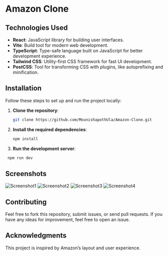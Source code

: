 # Amazon Clone

## Technologies Used
- **React**: JavaScript library for building user interfaces.
- **Vite**: Build tool for modern web development.
- **TypeScript**: Type-safe language built on JavaScript for better development experience.
- **Tailwind CSS**: Utility-first CSS framework for fast UI development.
- **PostCSS**: Tool for transforming CSS with plugins, like autoprefixing and minification.

## Installation

Follow these steps to set up and run the project locally:

1. **Clone the repository**:
   ```bash
   git clone https://github.com/MounishapothUla/Amazon-Clone.git
2. **Install the required dependencies**:
   ```bash
   npm install
3. **Run the development server**:
  ```bash
   npm run dev
  ```
## Screenshots

![Screenshot1](./screenshots/screenshot.png)
![Screenshot2](./screenshots/screenshot.png)
![Screenshot3](./screenshots/screenshot.png)
![Screenshot4](./screenshots/screenshot.png)



## Contributing
Feel free to fork this repository, submit issues, or send pull requests. If you have any ideas for improvement, feel free to open an issue.

## Acknowledgments
This project is inspired by Amazon’s layout and user experience.




